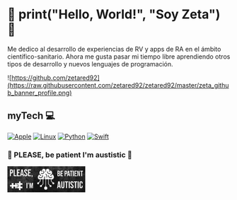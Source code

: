 # 👾 print("Hello, World!", "Soy Zeta") 👾
Me dedico al desarrollo de experiencias de RV y apps de RA en el ámbito científico-sanitario.
Ahora me gusta pasar mi tiempo libre aprendiendo otros tipos de desarrollo y nuevos lenguajes de programación.

![https://github.com/zetared92](https://raw.githubusercontent.com/zetared92/zetared92/master/zeta_github_banner_profile.png)

## myTech 💻
[![Apple](https://img.shields.io/badge/iOS-999999?style=for-the-badge&logo=apple&logoColor=white&labelColor=101010)]()
[![Linux](https://img.shields.io/badge/Linux-0275af?style=for-the-badge&logo=linux&logoColor=white&labelColor=101010)]()
[![Python](https://img.shields.io/badge/Python-yellow?style=for-the-badge&logo=python&logoColor=white&labelColor=101010)]()
[![Swift](https://img.shields.io/badge/Swift-ff3e20?style=for-the-badge&logo=swift&logoColor=white&labelColor=101010)]()

### 🧩 PLEASE, be patient I'm austistic 🧩
<img width='35%' src='https://raw.githubusercontent.com/zetared92/zetared92/master/zeta_github_footer.png'/>

